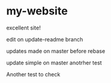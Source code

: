 # my-website

excellent site!


edit on update-readme branch


updates made on master before rebase

update simple on master
anotrher test


Another test to check